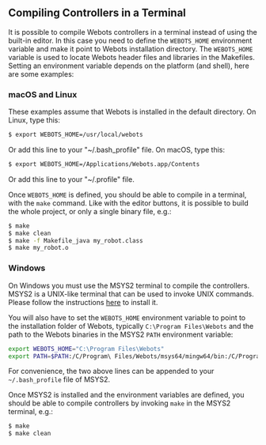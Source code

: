 ## Compiling Controllers in a Terminal

It is possible to compile Webots controllers in a terminal instead of using the built-in editor.
In this case you need to define the `WEBOTS_HOME` environment variable and make it point to Webots installation directory.
The `WEBOTS_HOME` variable is used to locate Webots header files and libraries in the Makefiles.
Setting an environment variable depends on the platform (and shell), here are some examples:

### macOS and Linux

These examples assume that Webots is installed in the default directory.
On Linux, type this:

```sh
$ export WEBOTS_HOME=/usr/local/webots
```

Or add this line to your "~/.bash\_profile" file.
On macOS, type this:

```sh
$ export WEBOTS_HOME=/Applications/Webots.app/Contents
```

Or add this line to your "~/.profile" file.

Once `WEBOTS_HOME` is defined, you should be able to compile in a terminal, with the `make` command.
Like with the editor buttons, it is possible to build the whole project, or only a single binary file, e.g.:

```sh
$ make
$ make clean
$ make -f Makefile_java my_robot.class
$ make my_robot.o
```

### Windows

On Windows you must use the MSYS2 terminal to compile the controllers.
MSYS2 is a UNIX-like terminal that can be used to invoke UNIX commands.
Please follow the instructions [here](https://github.com/cyberbotics/webots/wiki/Windows-installation#msys2-development-environment-and-git) to install it.

You will also have to set the `WEBOTS_HOME` environment variable to point to the installation folder of Webots, typically `C:\Program Files\Webots` and the path to the Webots binaries in the MSYS2 `PATH` environment variable:

```bash
export WEBOTS_HOME="C:\Program Files\Webots"
export PATH=$PATH:/C/Program\ Files/Webots/msys64/mingw64/bin:/C/Program\ Files/Webots/msys64/mingw64/bin
```

For convenience, the two above lines can be appended to your `~/.bash_profile` file of MSYS2.

Once MSYS2 is installed and the environment variables are defined, you should be able to compile controllers by invoking `make` in the MSYS2 terminal, e.g.:

```sh
$ make
$ make clean
```
